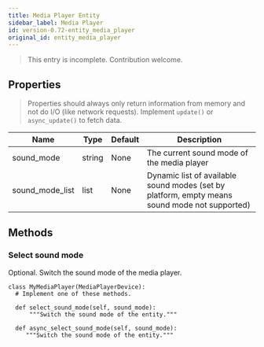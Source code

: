 ```yaml
---
title: Media Player Entity
sidebar_label: Media Player
id: version-0.72-entity_media_player
original_id: entity_media_player
---
```


> This entry is incomplete. Contribution welcome.

## Properties

> Properties should always only return information from memory and not do I/O (like network requests). Implement `update()` or `async_update()` to fetch data.

| Name | Type | Default | Description
| ---- | ---- | ------- | -----------
| sound_mode | string | None | The current sound mode of the media player
| sound_mode_list | list | None | Dynamic list of available sound modes (set by platform, empty means sound mode not supported)


## Methods
### Select sound mode
Optional. Switch the sound mode of the media player.

    class MyMediaPlayer(MediaPlayerDevice):
      # Implement one of these methods.
      
      def select_sound_mode(self, sound_mode):
          """Switch the sound mode of the entity."""

      def async_select_sound_mode(self, sound_mode):
         """Switch the sound mode of the entity."""
